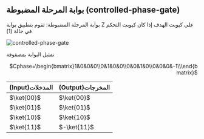 ## بوابة المرحلة المضبوطة (controlled-phase-gate)



بوابة المرحلة المضبوطة: تقوم بتطبيق بوابة Z على كيوبت الهدف إذا كان كيوبت التحكم في حالة (1)


 ![controlled-phase-gate](~/images/controlled-phase-gate.png)



تمثيل البوابة بمصفوفة 
 <div align="right">

$Cphase=\begin{bmatrix}1&0&0&0\\0&1&0&0\\0&0&1&0\\0&0&0&-1\\\end{bmatrix}$

</div>

|(Input)المدخلات| (Output)المخرجات|
| ----------- | ----------- |
| $\ket{00}$  | $\ket{00}$  |
| $\ket{01}$  | $\ket{01}$  |
| $\ket{10}$  | $\ket{10}$  |
| $\ket{11}$  | $-\ket{11}$ |


<!-- المصادر -->
<!-- https://www.researchgate.net/figure/Quantum-two-qubit-gates-the-controlled-NOT-CNOT-gate-and-the-controlled-phase-CPHASE_fig4_343833536 -->
